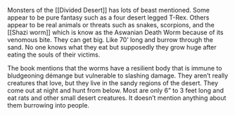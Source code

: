 Monsters of the [[Divided Desert]] has lots of beast mentioned. Some appear to be pure fantasy such as a four desert legged T-Rex. Others appear to be real animals or threats such as snakes, scorpions, and the [[Shazi worm]] which is know as the Aswanian Death Worm because of its venomous bite. They can get big. Like 70’ long and burrow through the sand. No one knows what they eat but supposedly they grow huge after eating the souls of their victims.

The book mentions that the worms have a resilient body that is immune to bludgeoning démange but vulnerable to slashing damage. They aren’t really creatures that love, but they live in the sandy regions of the desert. They come out at night and hunt from below. Most are only 6” to 3 feet long and eat rats and other small desert creatures. It doesn’t mention anything about them burrowing into people.
